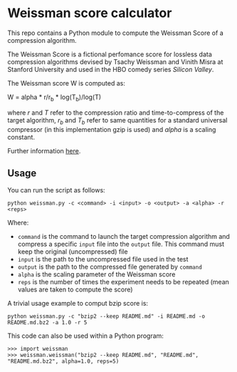 # Weissman score calculator

This repo contains a Python module to compute the Weissman Score of a
compression algorithm.

The Weissman Score is a fictional perfomance score for lossless data compression
algorithms devised by Tsachy Weissman and Vinith Misra at Stanford University
and used in the HBO comedy series *Silicon Valley*.

The Weissman score W is computed as:

W = alpha \* r/r<sub>b</sub> \* log(T<sub>b</sub>)/log(T)

where *r* and *T* refer to the compression ratio and time-to-compress
of the target algorithm, *r<sub>b</sub>* and *T<sub>b</sub>* refer to same quantities for a
standard universal compressor (in this implementation gzip is used) and
*alpha* is a scaling constant. 

Further information [here](http://online.wsj.com/news/articles/SB10001424052702303987004579479244213599118).

## Usage

You can run the script as follows:

    python weissman.py -c <command> -i <input> -o <output> -a <alpha> -r <reps>
    
Where:

 * `command` is the command to launch the target compression algorithm and compress a specific `input` file into the `output` file. This command must keep the original (uncompressed) file
 * `input` is the path to the uncompressed file used in the test
 * `output` is the path to the compressed file generated by `command`
 * `alpha` is the scaling parameter of the Weissman score
 * `reps` is the number of times the experiment needs to be repeated (mean values are taken to compute the score)
 
A trivial usage example to comput bzip score is:

    python weissman.py -c "bzip2 --keep README.md" -i README.md -o README.md.bz2 -a 1.0 -r 5

This code can also be used within a Python program:

    >>> import weissman
    >>> weissman.weissman("bzip2 --keep README.md", "README.md", "README.md.bz2", alpha=1.0, reps=5)
